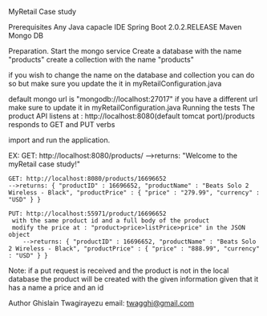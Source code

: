MyRetail Case study

Prerequisites
Any Java capacle IDE
Spring Boot 2.0.2.RELEASE
Maven
Mongo DB

Preparation. 
Start the mongo service
Create a database with the name "products"
create a collection with the name "products"

if you wish to change the name on the database and collection you can do so but make sure you update the it in myRetailConfiguration.java

default mongo url is "mongodb://localhost:27017"
if you have a different url make sure to update it in myRetailConfiguration.java
Running the tests
The product API listens at : http://localhost:8080(default tomcat port)/products responds to GET and PUT verbs

import and run the application.

EX: GET: http://localhost:8080/products/
	-->returns: "Welcome to the myRetail case study!"

    GET: http://localhost:8080/products/16696652
	-->returns: { "productID" : 16696652, "productName" : "Beats Solo 2 Wireless - Black", "productPrice" : { "price" : "279.99", "currency" : "USD" } }

    PUT: http://localhost:55971/product/16696652
	 with the same product id and a full body of the product	 
	 modify the price at : "product>price>listPrice>price" in the JSON object
    	-->returns: { "productID" : 16696652, "productName" : "Beats Solo 2 Wireless - Black", "productPrice" : { "price" : "888.99", "currency" : "USD" } }

Note: if a put request is received and the product is not in the local database the product will be created with the given information
      given that it has a name a price and an id

Author Ghislain Twagirayezu
email: twagghi@gmail.com